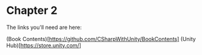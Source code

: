 # Chapter 2
The links you'll need are here:

(Book Contents)[https://github.com/CSharpWithUnity/BookContents]
(Unity Hub)[https://store.unity.com/]
